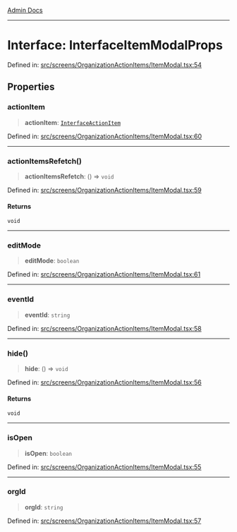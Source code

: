 [Admin Docs](/)

***

# Interface: InterfaceItemModalProps

Defined in: [src/screens/OrganizationActionItems/ItemModal.tsx:54](https://github.com/PalisadoesFoundation/talawa-admin/blob/main/src/screens/OrganizationActionItems/ItemModal.tsx#L54)

## Properties

### actionItem

> **actionItem**: [`InterfaceActionItem`](../../../../utils/interfaces/interfaces/InterfaceActionItem.md)

Defined in: [src/screens/OrganizationActionItems/ItemModal.tsx:60](https://github.com/PalisadoesFoundation/talawa-admin/blob/main/src/screens/OrganizationActionItems/ItemModal.tsx#L60)

***

### actionItemsRefetch()

> **actionItemsRefetch**: () => `void`

Defined in: [src/screens/OrganizationActionItems/ItemModal.tsx:59](https://github.com/PalisadoesFoundation/talawa-admin/blob/main/src/screens/OrganizationActionItems/ItemModal.tsx#L59)

#### Returns

`void`

***

### editMode

> **editMode**: `boolean`

Defined in: [src/screens/OrganizationActionItems/ItemModal.tsx:61](https://github.com/PalisadoesFoundation/talawa-admin/blob/main/src/screens/OrganizationActionItems/ItemModal.tsx#L61)

***

### eventId

> **eventId**: `string`

Defined in: [src/screens/OrganizationActionItems/ItemModal.tsx:58](https://github.com/PalisadoesFoundation/talawa-admin/blob/main/src/screens/OrganizationActionItems/ItemModal.tsx#L58)

***

### hide()

> **hide**: () => `void`

Defined in: [src/screens/OrganizationActionItems/ItemModal.tsx:56](https://github.com/PalisadoesFoundation/talawa-admin/blob/main/src/screens/OrganizationActionItems/ItemModal.tsx#L56)

#### Returns

`void`

***

### isOpen

> **isOpen**: `boolean`

Defined in: [src/screens/OrganizationActionItems/ItemModal.tsx:55](https://github.com/PalisadoesFoundation/talawa-admin/blob/main/src/screens/OrganizationActionItems/ItemModal.tsx#L55)

***

### orgId

> **orgId**: `string`

Defined in: [src/screens/OrganizationActionItems/ItemModal.tsx:57](https://github.com/PalisadoesFoundation/talawa-admin/blob/main/src/screens/OrganizationActionItems/ItemModal.tsx#L57)
